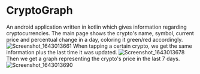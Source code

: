 # CryptoGraph
An android application written in kotlin which gives information regarding cryptocurrencies.
The main page shows the crypto's name, symbol, current price and percentual change in a day, coloring it green/red accordingly.
![Screenshot_1643013661](https://user-images.githubusercontent.com/42772160/150749732-e810d3f0-9ea9-4e11-863c-71dff79344e3.png)
When tapping a certain crypto, we get the same information plus the last time it was updated.
![Screenshot_1643013678](https://user-images.githubusercontent.com/42772160/150749735-1855ad2e-0136-46ff-9ad8-2995180fafa9.png)
Then we get a graph representing the crypto's price in the last 7 days.
![Screenshot_1643013690](https://user-images.githubusercontent.com/42772160/150749738-9fc66313-4672-4a7d-b30d-a08cc72ecae2.png)
